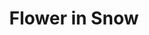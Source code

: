 ---
layout: post
title:  "Flower in Snow"
image: assets/images/18-01-25-17-11-48-467_deco.jpg
tags:
 - Gallery
---